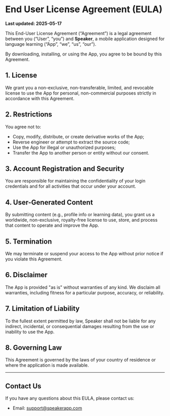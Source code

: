 # End User License Agreement (EULA)

**Last updated: 2025-05-17**

This End-User License Agreement (“Agreement”) is a legal agreement between you (“User”, “you”) and **Speaker**, a mobile application designed for language learning (“App”, “we”, “us”, “our”).

By downloading, installing, or using the App, you agree to be bound by this Agreement.

## 1. License
We grant you a non-exclusive, non-transferable, limited, and revocable license to use the App for personal, non-commercial purposes strictly in accordance with this Agreement.

## 2. Restrictions
You agree not to:
- Copy, modify, distribute, or create derivative works of the App;
- Reverse engineer or attempt to extract the source code;
- Use the App for illegal or unauthorized purposes;
- Transfer the App to another person or entity without our consent.

## 3. Account Registration and Security
You are responsible for maintaining the confidentiality of your login credentials and for all activities that occur under your account.

## 4. User-Generated Content
By submitting content (e.g., profile info or learning data), you grant us a worldwide, non-exclusive, royalty-free license to use, store, and process that content to operate and improve the App.

## 5. Termination
We may terminate or suspend your access to the App without prior notice if you violate this Agreement.

## 6. Disclaimer
The App is provided "as is" without warranties of any kind. We disclaim all warranties, including fitness for a particular purpose, accuracy, or reliability.

## 7. Limitation of Liability
To the fullest extent permitted by law, Speaker shall not be liable for any indirect, incidental, or consequential damages resulting from the use or inability to use the App.

## 8. Governing Law
This Agreement is governed by the laws of your country of residence or where the application is made available.

---

## Contact Us
If you have any questions about this EULA, please contact us:

- Email: support@speakerapp.com
